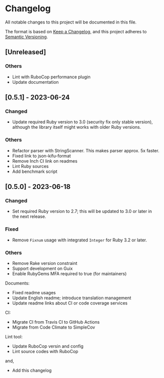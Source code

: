 # Changelog

All notable changes to this project will be documented in this file.

The format is based on [Keep a Changelog](https://keepachangelog.com/en/1.0.0/),
and this project adheres to [Semantic Versioning](https://semver.org/spec/v2.0.0.html).

## [Unreleased]

### Others

* Lint with RuboCop performance plugin
* Update documentation

## [0.5.1] - 2023-06-24

### Changed

* Update required Ruby version to 3.0 (security fix only stable
  version), although the library itself might works with older Ruby
  versions.

### Others

* Refactor parser with StringScanner.  This makes parser approx. 5x
  faster.
* Fixed link to json-kifu-format
* Remove Inch CI link on readmes
* Lint Ruby sources
* Add benchmark script

## [0.5.0] - 2023-06-18

### Changed

* Set required Ruby version to 2.7; this will be updated to 3.0 or
  later in the next release.

### Fixed

* Remove `Fixnum` usage with integrated `Integer` for Ruby 3.2 or
  later.

### Others

* Remove Rake version constraint
* Support development on Guix
* Enable RubyGems MFA required to true (for maintainers)

Documents:

* Fixed readme usages
* Update English readme; introduce translation management
* Update readme links about CI or code coverage services

CI:

* Migrate CI from Travis CI to GitHub Actions
* Migrate from Code Climate to SimpleCov

Lint tool:

* Update RuboCop versin and config
* Lint source codes with RuboCop

and,

* Add this changelog
